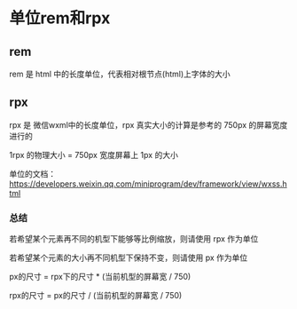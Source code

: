 # 单位rem和rpx

## rem
rem 是 html 中的长度单位，代表相对根节点(html)上字体的大小

## rpx
rpx 是 微信wxml中的长度单位，rpx 真实大小的计算是参考的 750px 的屏幕宽度进行的

1rpx 的物理大小 = 750px 宽度屏幕上 1px 的大小

单位的文档：https://developers.weixin.qq.com/miniprogram/dev/framework/view/wxss.html

### 总结

若希望某个元素再不同的机型下能够等比例缩放，则请使用 rpx 作为单位

若希望某个元素的大小再不同机型下保持不变，则请使用 px 作为单位

px的尺寸 = rpx下的尺寸 * (当前机型的屏幕宽 / 750)

rpx的尺寸 = px的尺寸 / (当前机型的屏幕宽 / 750)